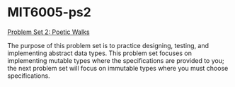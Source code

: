 # MIT6005-ps2
<a href="ocw.mit.edu/ans7870/6/6.005/s16/psets/ps2/index.html">Problem Set 2: Poetic Walks</a>

The purpose of this problem set is to practice designing, testing, and implementing abstract data types. 
This problem set focuses on implementing mutable types where the specifications are provided to you; 
the next problem set will focus on immutable types where you must choose specifications.


